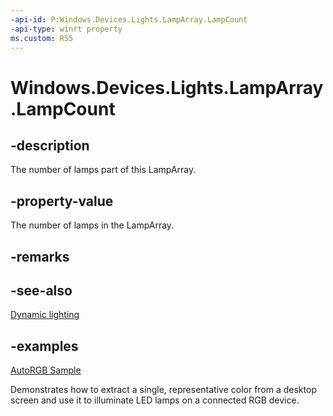 ```yaml
---
-api-id: P:Windows.Devices.Lights.LampArray.LampCount
-api-type: winrt property
ms.custom: RS5
---
```


<!-- Property syntax.
public int LampCount { get; }
-->

# Windows.Devices.Lights.LampArray.LampCount

## -description
The number of lamps part of this LampArray.

## -property-value
The number of lamps in the LampArray.

## -remarks

## -see-also

[Dynamic lighting](/windows/uwp/devices-sensors/lighting-dynamic-lamparray)

## -examples

[AutoRGB Sample](https://github.com/microsoft/Dynamic-Lighting-AutoRGB)

Demonstrates how to extract a single, representative color from a desktop screen and use it to illuminate LED lamps on a connected RGB device.
